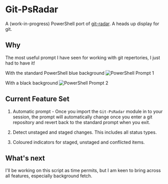 # Git-PsRadar

A (work-in-progress) PowerShell port of [git-radar](/michaeldfallen/git-radar). A heads up display for git.

## Why

The most useful prompt I have seen for working with git repertories, I just had to have it!

With the standard PowerShell blue background
![PowerShell Prompt 1](https://github.com/vincpa/git-psradar/raw/master/images/basic-usage.jpg)

With a black background
![PowerShell Prompt 2](https://github.com/vincpa/git-psradar/raw/master/images/basic-usage-blackbackground.jpg)

## Current Feature Set

1. Automatic prompt - Once you import the `Git-PsRadar` module in to your session, the prompt will automatically change once you enter a git repository and revert back to the standard prompt when you exit.

2. Detect unstaged and staged changes. This includes all status types.

3. Coloured indicators for staged, unstaged and conflicted items.

## What's next

I'll be working on this script as time permits, but I am keen to bring across all features, especially background fetch.

